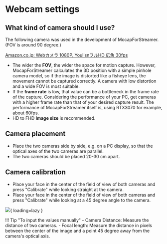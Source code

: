 # Webcam settings

## What kind of camera should I use?

The following camera was used in the development of MocapForStreamer. (FOV is around 90 degree.)

[Amazon.co.jp: Webカメラ 1080P, YoulisnフルHD 広角 30fps](https://www.amazon.co.jp/Web%E3%82%AB%E3%83%A1%E3%83%A9-Youlisn%E3%83%95%E3%83%ABHD-%E3%82%A6%E3%82%A7%E3%83%96%E3%82%AB%E3%83%A1%E3%83%A9-zoom%E5%AF%BE%E5%BF%9C-%E3%83%A1%E3%83%BC%E3%82%AB%E3%83%BC%E4%BF%9D%E8%A8%BC/dp/B08CBV2PK9)
    

- The wider the **FOV**, the wider the space for motion capture. However, MocapForStreamer calculates the 3D position with a simple pinhole camera model, so if the image is distorted like a fisheye lens, the movement cannot be captured correctly. A camera with low distortion and a wide FOV is most suitable.
- If the **frame rate** is low, that value can be a bottleneck in the frame rate of the capture. Considering the performance of your PC, get cameras with a higher frame rate than that of your desired capture result. The performance of MocapForStreamer itself is, using RTX3070 for example, about 60fps.  
- HD to FHD **Image size** is recommended. 

## Camera placement

- Place the two cameras side by side, e.g. on a PC display, so that the optical axes of the two cameras are parallel.
- The two cameras should be placed 20-30 cm apart.

## Camera calibration

- Place your face in the center of the field of view of both cameras and press "Calibrate" while looking straight at the camera.
- Place your face in the center of the field of view of both cameras and press "Calibrate" while looking at a 45 degree angle to the camera.

![](images/camera-calibration.gif){ loading=lazy }

!!! Tip "To input the values manually"
    - Camera Distance: Measure the distance of two cameras.
    - Focal length: Measure the distance in pixels between the center of the image and a point 45 degree away from the camera's optical axis.